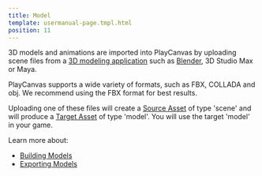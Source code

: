 ```yaml
---
title: Model
template: usermanual-page.tmpl.html
position: 11
---
```


3D models and animations are imported into PlayCanvas by uploading scene files from a [3D modeling application][1] such as [Blender][2], 3D Studio Max or Maya.

PlayCanvas supports a wide variety of formats, such as FBX, COLLADA and obj. We recommend using the FBX format for best results.

Uploading one of these files will create a [Source Asset][3] of type 'scene' and will produce a [Target Asset][4] of type 'model'. You will use the target 'model' in your game.

Learn more about:

* [Building Models][5]
* [Exporting Models][6]

[1]: /user-manual/assets/models/building
[2]: https://www.blender.org/
[3]: /user-manual/glossary#source-asset
[4]: /user-manual/glossary#target-asset
[5]: /user-manual/assets/models/building
[6]: /user-manual/assets/models/exporting


